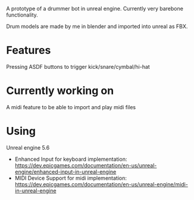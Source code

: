 A prototype of a drummer bot in unreal engine. Currently very barebone functionality.

Drum models are made by me in blender and imported into unreal as FBX.

# Features
Pressing ASDF buttons to trigger kick/snare/cymbal/hi-hat

# Currently working on
A midi feature to be able to import and play midi files

# Using
Unreal engine 5.6
- Enhanced Input for keyboard implementation: https://dev.epicgames.com/documentation/en-us/unreal-engine/enhanced-input-in-unreal-engine
- MIDI Device Support for midi implementation: https://dev.epicgames.com/documentation/en-us/unreal-engine/midi-in-unreal-engine

